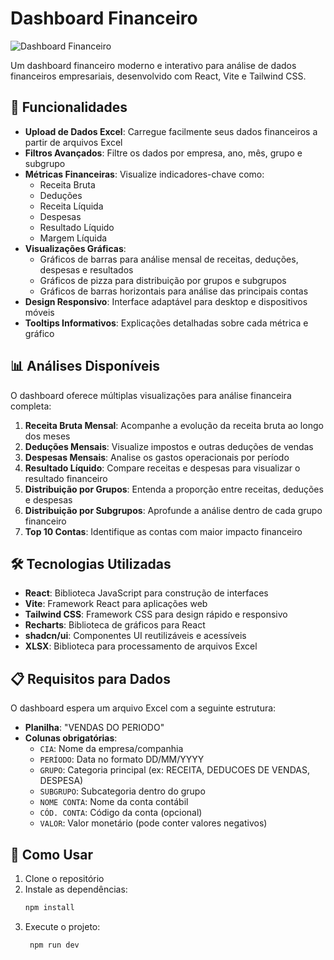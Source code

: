 # Dashboard Financeiro

![Dashboard Financeiro](https://hebbkx1anhila5yf.public.blob.vercel-storage.com/dash_financeiro-mGRF2s3ADcy83qFWc8Qaq7pQcBnsHM.png)

Um dashboard financeiro moderno e interativo para análise de dados financeiros empresariais, desenvolvido com React, Vite e Tailwind CSS.

## 🚀 Funcionalidades

- **Upload de Dados Excel**: Carregue facilmente seus dados financeiros a partir de arquivos Excel
- **Filtros Avançados**: Filtre os dados por empresa, ano, mês, grupo e subgrupo
- **Métricas Financeiras**: Visualize indicadores-chave como:
  - Receita Bruta
  - Deduções
  - Receita Líquida
  - Despesas
  - Resultado Líquido
  - Margem Líquida
- **Visualizações Gráficas**:
  - Gráficos de barras para análise mensal de receitas, deduções, despesas e resultados
  - Gráficos de pizza para distribuição por grupos e subgrupos
  - Gráficos de barras horizontais para análise das principais contas
- **Design Responsivo**: Interface adaptável para desktop e dispositivos móveis
- **Tooltips Informativos**: Explicações detalhadas sobre cada métrica e gráfico

## 📊 Análises Disponíveis

O dashboard oferece múltiplas visualizações para análise financeira completa:

1. **Receita Bruta Mensal**: Acompanhe a evolução da receita bruta ao longo dos meses
2. **Deduções Mensais**: Visualize impostos e outras deduções de vendas
3. **Despesas Mensais**: Analise os gastos operacionais por período
4. **Resultado Líquido**: Compare receitas e despesas para visualizar o resultado financeiro
5. **Distribuição por Grupos**: Entenda a proporção entre receitas, deduções e despesas
6. **Distribuição por Subgrupos**: Aprofunde a análise dentro de cada grupo financeiro
7. **Top 10 Contas**: Identifique as contas com maior impacto financeiro

## 🛠️ Tecnologias Utilizadas

- **React**: Biblioteca JavaScript para construção de interfaces
- **Vite**: Framework React para aplicações web
- **Tailwind CSS**: Framework CSS para design rápido e responsivo
- **Recharts**: Biblioteca de gráficos para React
- **shadcn/ui**: Componentes UI reutilizáveis e acessíveis
- **XLSX**: Biblioteca para processamento de arquivos Excel

## 📋 Requisitos para Dados

O dashboard espera um arquivo Excel com a seguinte estrutura:

- **Planilha**: "VENDAS DO PERIODO"
- **Colunas obrigatórias**:
  - `CIA`: Nome da empresa/companhia
  - `PERÍODO`: Data no formato DD/MM/YYYY
  - `GRUPO`: Categoria principal (ex: RECEITA, DEDUCOES DE VENDAS, DESPESA)
  - `SUBGRUPO`: Subcategoria dentro do grupo
  - `NOME CONTA`: Nome da conta contábil
  - `CÓD. CONTA`: Código da conta (opcional)
  - `VALOR`: Valor monetário (pode conter valores negativos)

## 🚀 Como Usar

1. Clone o repositório
2. Instale as dependências:
   ```bash
   npm install
3. Execute o projeto:
     ```bash
      npm run dev